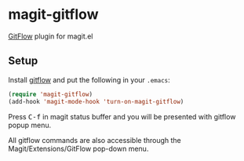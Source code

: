 magit-gitflow
=============

[GitFlow][gitflow] plugin for magit.el


Setup
-----

Install [gitflow] and put the following in your `.emacs`:

```lisp
(require 'magit-gitflow)
(add-hook 'magit-mode-hook 'turn-on-magit-gitflow)
```

Press <kbd>C-f</kbd> in magit status buffer and you will be presented with
gitflow popup menu.

All gitflow commands are also accessible through the Magit/Extensions/GitFlow
pop-down menu.


[gitflow]: https://github.com/petervanderdoes/gitflow
[magit]: https://github.com/magit/magit/tree/master
